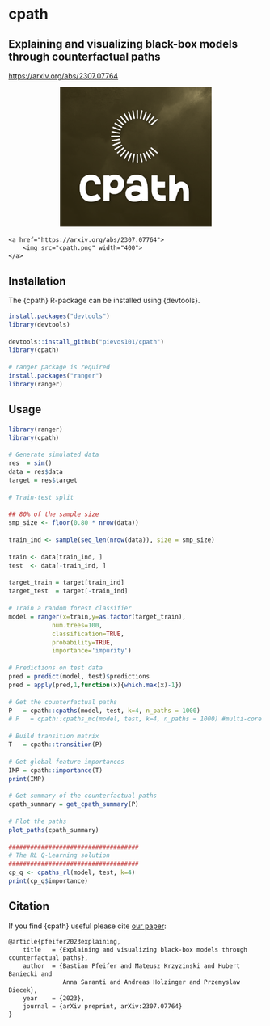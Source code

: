 # cpath

## Explaining and visualizing black-box models through counterfactual paths

https://arxiv.org/abs/2307.07764

<p align="center">
    <a href="https://arxiv.org/abs/2307.07764">
        <img src="https://github.com/pievos101/cpath/blob/main/logo.png" width="300">
    </a>

    <a href="https://arxiv.org/abs/2307.07764">
        <img src="cpath.png" width="400">
    </a>
</p>


## Installation
The {cpath} R-package can be installed using {devtools}.

```r
install.packages("devtools")
library(devtools)

devtools::install_github("pievos101/cpath")
library(cpath)

# ranger package is required 
install.packages("ranger")
library(ranger)
```

## Usage

```r
library(ranger)
library(cpath)

# Generate simulated data
res  = sim()
data = res$data
target = res$target

# Train-test split 

## 80% of the sample size
smp_size <- floor(0.80 * nrow(data))

train_ind <- sample(seq_len(nrow(data)), size = smp_size)

train <- data[train_ind, ]
test  <- data[-train_ind, ]

target_train = target[train_ind]
target_test  = target[-train_ind]

# Train a random forest classifier
model = ranger(x=train,y=as.factor(target_train), 
            num.trees=100, 
            classification=TRUE, 
            probability=TRUE, 
            importance='impurity')

# Predictions on test data
pred = predict(model, test)$predictions
pred = apply(pred,1,function(x){which.max(x)-1})

# Get the counterfactual paths
P   = cpath::cpaths(model, test, k=4, n_paths = 1000)
# P   = cpath::cpaths_mc(model, test, k=4, n_paths = 1000) #multi-core

# Build transition matrix 
T   = cpath::transition(P)

# Get global feature importances
IMP = cpath::importance(T)
print(IMP)

# Get summary of the counterfactual paths
cpath_summary = get_cpath_summary(P)

# Plot the paths
plot_paths(cpath_summary)

####################################
# The RL Q-Learning solution
####################################
cp_q <- cpaths_rl(model, test, k=4)
print(cp_q$importance)

```

## Citation

If you find {cpath} useful please cite [our paper](https://arxiv.org/abs/2307.07764):

```
@article{pfeifer2023explaining,
    title   = {Explaining and visualizing black-box models through counterfactual paths}, 
    author  = {Bastian Pfeifer and Mateusz Krzyzinski and Hubert Baniecki and
               Anna Saranti and Andreas Holzinger and Przemyslaw Biecek},
    year    = {2023},
    journal = {arXiv preprint, arXiv:2307.07764}
}
```

